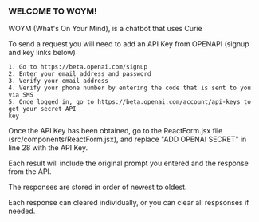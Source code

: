 ### WELCOME TO WOYM!

WOYM (What's On Your Mind), is a chatbot that uses Curie

To send a request you will need to add an API Key from OPENAPI (signup and key links below)

    1. Go to https://beta.openai.com/signup
    2. Enter your email address and password
    3. Verify your email address
    4. Verify your phone number by entering the code that is sent to you via SMS
    5. Once logged in, go to https://beta.openai.com/account/api-keys to get your secret API
    key

Once the API Key has been obtained, go to the ReactForm.jsx file (src/components/ReactForm.jsx), and replace "ADD OPENAI SECRET" in line 28 with the API Key. 

Each result will include the original prompt you entered and the response
from the API.

The responses are stored in order of newest to oldest.

Each response can cleared individually, or you can clear all respsonses if needed.
